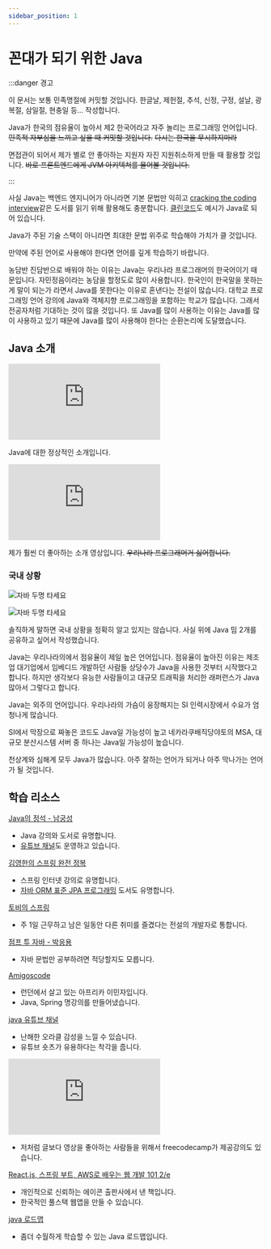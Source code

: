 ```yaml
---
sidebar_position: 1
---
```


# 꼰대가 되기 위한 Java

:::danger 경고

이 문서는 보통 민족명절에 커밋할 것입니다. 한글날, 제헌절, 추석, 신정, 구정, 설날, 광복절, 삼일절, 현충일 등... 작성합니다.

Java가 한국의 점유율이 높아서 제2 한국어라고 자주 놀리는 프로그래밍 언어입니다. ~~민족적 자부심을 느끼고 싶을 때 커밋할 것입니다.~~ ~~다시는 한국을 무시하지마라~~

면접관이 되어서 제가 별로 안 좋아하는 지원자 자진 지원취소하게 만들 때 활용할 것입니다. ~~바로 프론트엔드에게 JVM 아키텍쳐를 물어볼 것입니다.~~

:::

사실 Java는 백엔드 엔지니어가 아니라면 기본 문법만 익히고 [cracking the coding interview](https://www.yes24.com/Product/Goods/44305533)같은 도서를 읽기 위해 활용해도 충분합니다. [클린코드](https://www.yes24.com/Product/Goods/11681152)도 예시가 Java로 되어 있습니다.

Java가 주된 기술 스택이 아니라면 최대한 문법 위주로 학습해야 가치가 클 것입니다.

만약에 주된 언어로 사용해야 한다면 언어를 깊게 학습하기 바랍니다.

농담반 진담반으로 배워야 하는 이유는 Java는 우리나라 프로그래머의 한국어이기 때문입니다. 자민정음이라는 농담을 할정도로 많이 사용합니다. 한국인이 한국말을 못하는게 말이 되는가 라면서 Java를 못한다는 이유로 혼낸다는 전설이 많습니다. 대학교 프로그래밍 언어 강의에 Java와 객체지향 프로그래밍을 포함하는 학교가 많습니다. 그래서 전공자처럼 기대하는 것이 많을 것입니다. 또 Java를 많이 사용하는 이유는 Java를 많이 사용하고 있기 때문에 Java를 많이 사용해야 한다는 순환논리에 도달했습니다.

## Java 소개

<iframe class="codepen" src="https://www.youtube.com/embed/l9AzO1FMgM8" title="Java in 100 Seconds" frameborder="0" allow="accelerometer; autoplay; clipboard-write; encrypted-media; gyroscope; picture-in-picture; web-share" allowfullscreen></iframe>

Java에 대한 정상적인 소개입니다.

<iframe class="codepen" src="https://www.youtube.com/embed/m4-HM_sCvtQ" title="Java for the Haters in 100 Seconds" frameborder="0" allow="accelerometer; autoplay; clipboard-write; encrypted-media; gyroscope; picture-in-picture; web-share" allowfullscreen></iframe>

제가 훨씬 더 좋아하는 소개 영상입니다. ~~우리나라 프로그래머거 싫어합니다.~~

### 국내 상황

![자바 두명 타세요](https://user-images.githubusercontent.com/84452145/271985187-126c5a39-8ff3-439d-be16-a8ce1b57c3c6.png)

![자바 두명 타세요](https://user-images.githubusercontent.com/84452145/271985138-8f545133-4283-400b-a20c-bdcbfd57ad75.png)

솔직하게 말하면 국내 상황을 정확히 알고 있지는 않습니다. 사실 위에 Java 밈 2개를 공유하고 싶어서 작성했습니다.

Java는 우리나라의에서 점유율이 제일 높은 언어입니다. 점유율이 높아진 이유는 제조업 대기업에서 임베디드 개발하던 사람들 상당수가 Java을 사용한 것부터 시작했다고 합니다. 하지만 생각보다 유능한 사람들이고 대규모 트래픽을 처리한 래퍼런스가 Java 많아서 그렇다고 합니다.

Java는 외주의 언어입니다. 우리나라의 가슴이 웅장해지는 SI 인력시장에서 수요가 엄청나게 많습니다.

SI에서 막장으로 짜놓은 코드도 Java일 가능성이 높고 네카라쿠배직당야토의 MSA, 대규모 분산시스템 서버 중 하나는 Java일 가능성이 높습니다.

천상계와 심해계 모두 Java가 많습니다. 아주 잘하는 언어가 되거나 아주 막나가는 언어가 될 것입니다.

## 학습 리소스

[Java의 정석 - 남궁성](https://www.yes24.com/Product/Goods/24259565)

- Java 강의와 도서로 유명합니다.
- [유튜브 채널](https://www.youtube.com/channel/UC1IsspG2U_SYK8tZoRsyvfg)도 운영하고 있습니다.

[김영한의 스프링 완전 정복](https://www.inflearn.com/roadmaps/373)

- 스프링 인터넷 강의로 유명합니다.
- [자바 ORM 표준 JPA 프로그래밍](https://www.yes24.com/Product/Goods/19040233) 도서도 유명합니다.

[토비의 스프링](https://www.yes24.com/Product/Goods/7516911)

- 주 1일 근무하고 남은 일동안 다른 취미를 즐겼다는 전설의 개발자로 통합니다.

[점프 투 자바 - 박응용](https://wikidocs.net/book/31)

- 자바 문법만 공부하려면 적당할지도 모릅니다.

[Amigoscode](https://www.youtube.com/@amigoscode)

- 런던에서 살고 있는 아프리카 이민자입니다.
- Java, Spring 명강의를 만들어냈습니다.

[java 유튜브 채널](https://www.youtube.com/@java/featured)

- 난해한 오라클 감성을 느낄 수 있습니다.
- 유튜브 숏츠가 유용하다는 착각을 줍니다.

<iframe class="codepen" src="https://www.youtube.com/embed/GdzRzWymT4c" title="Java Basics – Crash Course" frameborder="0" allow="accelerometer; autoplay; clipboard-write; encrypted-media; gyroscope; picture-in-picture; web-share" allowfullscreen></iframe>

- 저처럼 글보다 영상을 좋아하는 사람들을 위해서 freecodecamp가 제공강의도 있습니다.

[React.js, 스프링 부트, AWS로 배우는 웹 개발 101 2/e](https://www.yes24.com/Product/Goods/112938949)

- 개인적으로 신뢰하는 에이콘 출판사에서 낸 책입니다.
- 한국적인 풀스택 웹앱을 만들 수 있습니다.

[java 로드맵](https://roadmap.sh/java)

- 좀더 수월하게 학습할 수 있는 Java 로드맵입니다.

